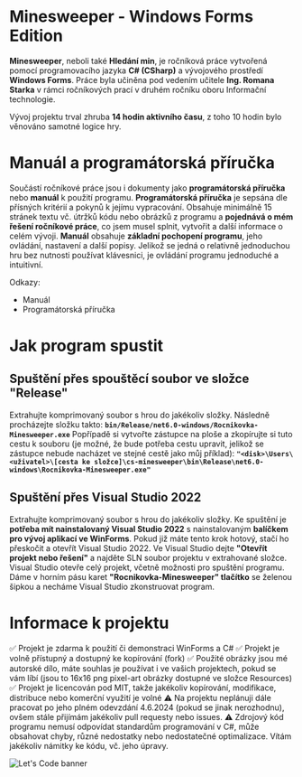 # Minesweeper - Windows Forms Edition

**Minesweeper**, neboli také **Hledání min**, je ročníková práce vytvořená pomocí programovacího jazyka **C# (CSharp)** a vývojového prostředí **Windows Forms**. Práce byla učiněna pod vedením učitele **Ing. Romana Starka** v rámci ročníkových prací v druhém ročníku oboru Informační technologie.

Vývoj projektu trval zhruba **14 hodin aktivního času**, z toho 10 hodin bylo věnováno samotné logice hry.

# Manuál a programátorská příručka

Součástí ročníkové práce jsou i dokumenty jako **programátorská příručka** nebo **manuál** k použití programu.
**Programátorská příručka** je sepsána dle přísných kritérií a pokynů k jejímu vypracování. Obsahuje minimálně 15 stránek textu vč. útržků kódu nebo obrázků z programu a **pojednává o mém řešení ročníkové práce**, co jsem musel splnit, vytvořit a další informace o celém vývoji.
**Manuál** obsahuje **základní pochopení programu**, jeho ovládání, nastavení a další popisy. Jelikož se jedná o relativně jednoduchou hru bez nutnosti používat klávesnici, je ovládání programu jednoduché a intuitivní.

Odkazy:
- Manuál
- Programátorská příručka

# Jak program spustit

## Spuštění přes spouštěcí soubor ve složce "Release"
Extrahujte komprimovaný soubor s hrou do jakékoliv složky. Následně procházejte složku takto:
**`bin/Release/net6.0-windows/Rocnikovka-Minesweeper.exe`**
Popřípadě si vytvořte zástupce na ploše a zkopírujte si tuto cestu k souboru (je možné, že bude potřeba cestu upravit, jelikož se zástupce nebude nacházet ve stejné cestě jako můj příklad):
**`"<disk>\Users\<uživatel>\[cesta ke složce]\cs-minesweeper\bin\Release\net6.0-windows\Rocnikovka-Minesweeper.exe"`**
## Spuštění přes Visual Studio 2022
Extrahujte komprimovaný soubor s hrou do jakékoliv složky.
Ke spuštění je **potřeba mít nainstalovaný Visual Studio 2022** s nainstalovaným **balíčkem pro vývoj aplikací ve WinForms**. Pokud již máte tento krok hotový, stačí ho přeskočit a otevřít Visual Studio 2022.
Ve Visual Studio dejte **"Otevřít projekt nebo řešení"** a najděte SLN soubor projektu v extrahované složce. Visual Studio otevře celý projekt, včetně možnosti pro spuštění programu. Dáme v horním pásu karet **"Rocnikovka-Minesweeper" tlačítko** se želenou šipkou a necháme Visual Studio zkonstruovat program.

# Informace k projektu
✅ Projekt je zdarma k použití či demonstraci WinForms a C#
✅ Projekt je volně přístupný a dostupný ke kopírování (fork)
✅ Použité obrázky jsou mé autorské dílo, máte souhlas je používat i ve vašich projektech, pokud se vám líbí (jsou to 16x16 png pixel-art obrázky dostupné ve složce Resources)
✅ Projekt je licencován pod MIT, takže jakékoliv kopírování, modifikace, distribuce nebo komerční využití je volné
⚠️ Na projektu neplánuji dále pracovat po jeho plném odevzdání 4.6.2024 (pokud se jinak nerozhodnu), ovšem stále přijímám jakékoliv pull requesty nebo issues.
⚠️ Zdrojový kód programu nemusí odpovídat standardům programování v C#, může obsahovat chyby, různé nedostatky nebo nedostatečné optimalizace. Vítám jakékoliv námitky ke kódu, vč. jeho úpravy.

![Let's Code banner](https://lets-code.cz/assets/content/LC_Banner_GitHub.png)
